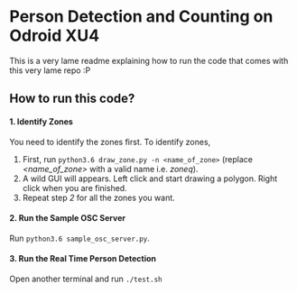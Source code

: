 # Person Detection and Counting on Odroid XU4

This is a very lame readme explaining how to run the code that comes with this very lame repo :P

## How to run this code?

#### 1. Identify Zones
You need to identify the zones first. To identify zones,
1. First, run `python3.6 draw_zone.py -n <name_of_zone>` (replace _<name_of_zone>_ with a valid name i.e. _zoneq_).
2. A wild GUI will appears. Left click and start drawing a polygon. Right click when you are finished.
3. Repeat step _2_ for all the zones you want.

#### 2. Run the Sample OSC Server
Run `python3.6 sample_osc_server.py`.

#### 3. Run the Real Time Person Detection
Open another terminal and run `./test.sh`
